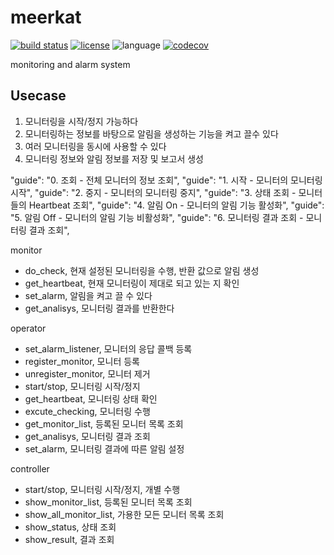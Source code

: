# meerkat
[![build status](https://github.com/msaltnet/meerkat/actions/workflows/python-test.yml/badge.svg)](https://github.com/msaltnet/meerkat/actions/workflows/python-test.yml)
[![license](https://img.shields.io/github/license/msaltnet/meerkat.svg?style=flat-square)](https://github.com/msaltnet/meerkat/blob/main/LICENSE)
![language](https://img.shields.io/github/languages/top/msaltnet/meerkat.svg?style=flat-square&colorB=green)
[![codecov](https://codecov.io/gh/msaltnet/meerkat/branch/main/graph/badge.svg?token=BRCH1W1YSN)](https://codecov.io/gh/msaltnet/meerkat)

monitoring and alarm system

## Usecase
1. 모니터링을 시작/정지 가능하다
2. 모니터링하는 정보를 바탕으로 알림을 생성하는 기능을 켜고 끌수 있다
3. 여러 모니터링을 동시에 사용할 수 있다
4. 모니터링 정보와 알림 정보를 저장 및 보고서 생성

"guide": "0. 조회 - 전체 모니터의 정보 조회",
"guide": "1. 시작 - 모니터의 모니터링 시작",
"guide": "2. 중지 - 모니터의 모니터링 중지",
"guide": "3. 상태 조회 - 모니터들의 Heartbeat 조회",
"guide": "4. 알림 On - 모니터의 알림 기능 활성화",
"guide": "5. 알림 Off - 모니터의 알림 기능 비활성화",
"guide": "6. 모니터링 결과 조회 - 모니터링 결과 조회",

monitor
- do_check, 현재 설정된 모니터링을 수행, 반환 값으로 알림 생성
- get_heartbeat, 현재 모니터링이 제대로 되고 있는 지 확인
- set_alarm, 알림을 켜고 끌 수 있다
- get_analisys, 모니터링 결과를 반환한다

operator
- set_alarm_listener, 모니터의 응답 콜백 등록
- register_monitor, 모니터 등록
- unregister_monitor, 모니터 제거
- start/stop, 모니터링 시작/정지
- get_heartbeat, 모니터링 상태 확인
- excute_checking, 모니터링 수행
- get_monitor_list, 등록된 모니터 목록 조회
- get_analisys, 모니터링 결과 조회
- set_alarm, 모니터링 결과에 따른 알림 설정

controller
- start/stop, 모니터링 시작/정지, 개별 수행
- show_monitor_list, 등록된 모니터 목록 조회
- show_all_monitor_list, 가용한 모든 모니터 목록 조회
- show_status, 상태 조회
- show_result, 결과 조회
